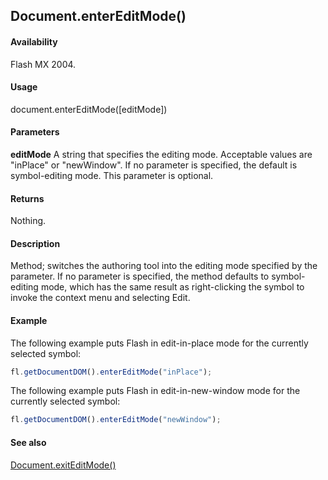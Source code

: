 ## Document.enterEditMode()

#### Availability

Flash MX 2004.

#### Usage

document.enterEditMode([editMode])

#### Parameters

**editMode** A string that specifies the editing mode. Acceptable values are "inPlace" or "newWindow". If no parameter is specified, the default is symbol-editing mode. This parameter is optional.

#### Returns

Nothing.

#### Description

Method; switches the authoring tool into the editing mode specified by the parameter. If no parameter is specified, the method defaults to symbol-editing mode, which has the same result as right-clicking the symbol to invoke the context menu and selecting Edit.

#### Example

The following example puts Flash in edit-in-place mode for the currently selected symbol:

```javascript
fl.getDocumentDOM().enterEditMode("inPlace");
```

The following example puts Flash in edit-in-new-window mode for the currently selected symbol:

```javascript
fl.getDocumentDOM().enterEditMode("newWindow");
```

#### See also

[Document.exitEditMode()](../Document_object/Document61.md)
